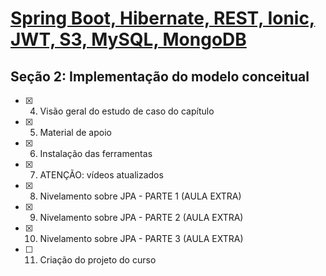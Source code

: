 # [Spring Boot, Hibernate, REST, Ionic, JWT, S3, MySQL, MongoDB](https://www.udemy.com/course/spring-boot-ionic/)



## Seção 2: Implementação do modelo conceitual

- [x] 4. Visão geral do estudo de caso do capítulo
- [x] 5. Material de apoio
- [x] 6. Instalação das ferramentas
- [x] 7. ATENÇÃO: vídeos atualizados
- [x] 8. Nivelamento sobre JPA - PARTE 1 (AULA EXTRA)
- [x] 9. Nivelamento sobre JPA - PARTE 2 (AULA EXTRA)
- [x] 10. Nivelamento sobre JPA - PARTE 3 (AULA EXTRA)
- [ ] 11. Criação do projeto do curso

 